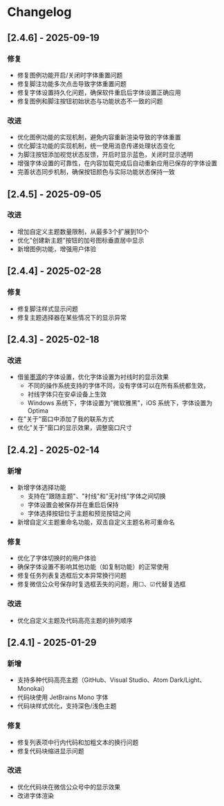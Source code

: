 # Changelog

## [2.4.6] - 2025-09-19

### 修复
- 修复图例功能开启/关闭时字体重置问题
- 修复脚注功能多次点击导致字体重置问题
- 修复字体设置持久化问题，确保软件重启后字体设置正确应用
- 修复图例和脚注按钮初始状态与功能状态不一致的问题

### 改进
- 优化图例功能的实现机制，避免内容重新渲染导致的字体重置
- 优化脚注功能的实现机制，统一使用消息传递处理状态变化
- 为脚注按钮添加视觉状态反馈，开启时显示蓝色，关闭时显示透明
- 增强字体设置的可靠性，在内容加载完成后自动重新应用已保存的字体设置
- 完善状态同步机制，确保按钮颜色与实际功能状态保持一致

## [2.4.5] - 2025-09-05

### 改进
- 增加自定义主题数量限制，从最多3个扩展到10个
- 优化"创建新主题"按钮的加号图标垂直居中显示
- 新增图例功能，增强用户体验

## [2.4.4] - 2025-02-28

### 修复
- 修复脚注样式显示问题
- 修复主题选择器在某些情况下的显示异常

## [2.4.3] - 2025-02-18

### 改进
- 借鉴[墨滴](https://mdnice.com/)的字体设置，优化字体设置为衬线时的显示效果
  - 不同的操作系统支持的字体不同，没有字体可以在所有系统都生效，
  - 衬线字体只在安卓设备上生效
  - Windows 系统下，字体设置为"微软雅黑"，iOS 系统下，字体设置为 Optima
- 在"关于"窗口中添加了我的联系方式
- 优化"关于"窗口的显示效果，调整窗口尺寸

## [2.4.2] - 2025-02-14

### 新增
- 新增字体选择功能
  - 支持在"跟随主题"、"衬线"和"无衬线"字体之间切换
  - 字体设置会被保存并在重启后保持
  - 字体选择按钮位于主题和预览按钮之间
- 新增自定义主题重命名功能，双击自定义主题名称可重命名

### 修复
- 优化了字体切换时的用户体验
- 确保字体设置不影响其他功能（如复制功能）的正常使用
- 修复任务列表复选框后文本异常换行问题
- 修复微信公众号保存时复选框丢失的问题，用☐、☑代替复选框

### 改进
- 优化自定义主题及代码高亮主题的排列顺序 

## [2.4.1] - 2025-01-29

### 新增
- 支持多种代码高亮主题（GitHub、Visual Studio、Atom Dark/Light、Monokai）
- 代码块使用 JetBrains Mono 字体
- 代码块样式优化，支持深色/浅色主题

### 修复
- 修复列表项中行内代码和加粗文本的换行问题
- 修复代码块缩进显示问题

### 改进
- 优化代码块在微信公众号中的显示效果
- 改进字体渲染
